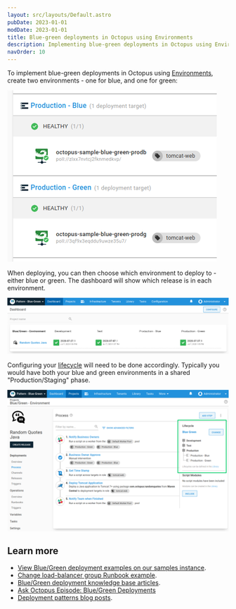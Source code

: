 ```yaml
---
layout: src/layouts/Default.astro
pubDate: 2023-01-01
modDate: 2023-01-01
title: Blue-green deployments in Octopus using Environments
description: Implementing blue-green deployments in Octopus using Environments.
navOrder: 10
---
```


To implement blue-green deployments in Octopus using [Environments](/docs/infrastructure/environments/), create two environments - one for blue, and one for green:

![](/docs/deployments/patterns/blue-green-deployments/images/blue-green-create-envs.png "width=500")

When deploying, you can then choose which environment to deploy to - either blue or green. The dashboard will show which release is in each environment.

![](/docs/deployments/patterns/blue-green-deployments/images/blue-green-dashboard.png "width=500")

Configuring your [lifecycle](/docs/releases/lifecycles/) will need to be done accordingly. Typically you would have both your blue and green environments in a shared "Production/Staging" phase.

![](/docs/deployments/patterns/blue-green-deployments/images/blue-green-lifecycle.png "width=500")

## Learn more

- [View Blue/Green deployment examples on our samples instance](https://oc.to/PatternBlueGreenSamplesSpace).
- [Change load-balancer group Runbook example](/docs/runbooks/runbook-examples/aws/change-load-balancer-group/).
- [Blue/Green deployment knowledge base articles](https://oc.to/BlueGreenTaggedKBArticles).
- [Ask Octopus Episode: Blue/Green Deployments](https://www.youtube.com/watch?v=qFqoVwVzeo0)
- [Deployment patterns blog posts](https://octopus.com/blog/tag/Deployment%20Patterns).
